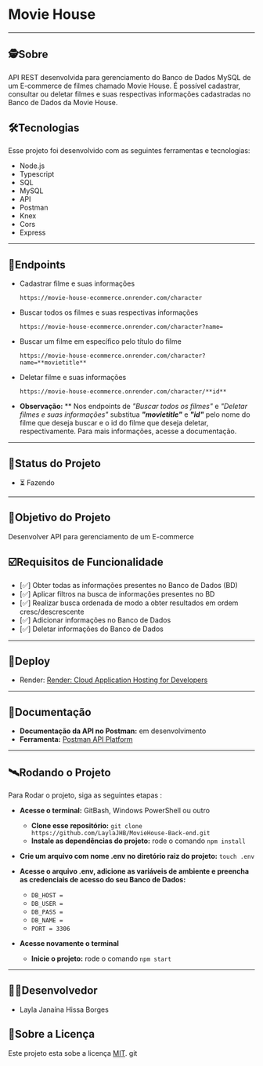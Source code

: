 # Movie House

####

---

## 🕵Sobre

API REST desenvolvida para gerenciamento do Banco de Dados MySQL de um E-commerce de filmes chamado Movie House. É possível cadastrar, consultar ou deletar filmes e suas respectivas informações cadastradas no Banco de Dados da Movie House.

## 🛠Tecnologias

Esse projeto foi desenvolvido com as seguintes ferramentas e tecnologias:

* Node.js
* Typescript
* SQL
* MySQL
* API
* Postman
* Knex
* Cors
* Express

---



## 🧵Endpoints

* Cadastrar filme e suas informações
  ```
  https://movie-house-ecommerce.onrender.com/character
  ```
  
* Buscar todos os filmes e suas respectivas informações
  ```
  https://movie-house-ecommerce.onrender.com/character?name= 
  ```
* Buscar um filme em específico pelo título do filme
  ```
  https://movie-house-ecommerce.onrender.com/character?name=**movietitle**
  ```
* Deletar filme e suas informações
  ```
  https://movie-house-ecommerce.onrender.com/character/**id**
  ```
- **Observação:** ** Nos endpoints de _"Buscar todos os filmes"_ e _"Deletar filmes e suas informações"_ substitua **_"movietitle"_** e **_"id"_** pelo nome do filme que deseja buscar e o id do filme que deseja deletar, respectivamente. Para mais informações, acesse a documentação.
---

## 🧭Status do Projeto

* ⏳ Fazendo

---

## 🎯Objetivo do Projeto

Desenvolver API para gerenciamento de um E-commerce

## ☑️Requisitos de Funcionalidade

- [✅] Obter todas as informações presentes no Banco de Dados (BD)
- [✅] Aplicar filtros na busca de informações presentes no BD
- [✅] Realizar busca ordenada de modo a obter resultados em ordem cresc/descrescente
- [✅] Adicionar informações no Banco de Dados
- [✅] Deletar informações do Banco de Dados

---

## 🔗Deploy

* Render: [Render: Cloud Application Hosting for Developers](https://render.com)

---
## 🔗Documentação

* **Documentação da API no Postman:** em desenvolvimento
* **Ferramenta:** [Postman API Platform ](https://www.postman.com/)
---

## 🛰Rodando o Projeto

Para Rodar o projeto, siga as seguintes etapas :

* **Acesse o terminal:** GitBash, Windows PowerShell ou outro
  * **Clone esse repositório:** `git clone https://github.com/LaylaJHB/MovieHouse-Back-end.git`
  * **Instale as dependências do projeto:** rode o comando `npm install`
* **Crie um arquivo com nome .env no diretório raiz do projeto:** `touch .env`

* **Acesse o arquivo .env, adicione as variáveis de ambiente e preencha as credenciais de acesso do seu Banco de Dados:**
  * `DB_HOST = ` 
  * `DB_USER = `
  * `DB_PASS = `
  * `DB_NAME = `
  * `PORT = 3306`
* **Acesse novamente o terminal**
  * **Inicie o projeto:** rode o comando `npm start`

---
## 🧑‍🚀Desenvolvedor

* Layla Janaína Hissa Borges

## 📝Sobre a Licença

Este projeto esta sobe a licença [MIT](https://github.com/future4code/Barros-labEcommerce-backend27/blob/main/LICENSE). git
